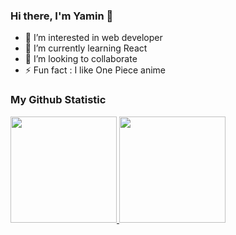 ### Hi there, I'm Yamin 👋

- 👀 I’m interested in web developer  
- 🌱 I’m currently learning React 
- 👯 I’m looking to collaborate 
- ⚡ Fun fact : I like One Piece anime

### My Github Statistic
<p align="left">
<a href="https://github.com/yaminmuhammad">
<img height="170em" src="https://github-readme-stats.vercel.app/api/top-langs/?username=yaminmuhammad&layout=compact&theme=radical&line_height=30"/>
<img height="170em" src="https://github-readme-stats.vercel.app/api?username=yaminmuhammad&count_private=true&show_icons=true&theme=radical&include_all_commits=true&layout=compact"/>
</a>
</p>
